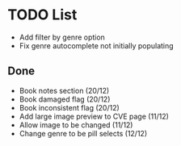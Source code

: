 # TODO List

- Add filter by genre option
- Fix genre autocomplete not initially populating

## Done

- Book notes section (20/12)
- Book damaged flag (20/12)
- Book inconsistent flag (20/12)
- Add large image preview to CVE page (11/12)
- Allow image to be changed (11/12)
- Change genre to be pill selects (12/12)
